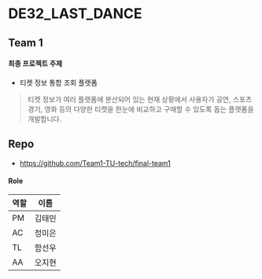 # DE32_LAST_DANCE

## Team 1
####  최종 프로젝트 주제
- 티켓 정보 통합 조회 플랫폼
> 티켓 정보가 여러 플랫폼에 분산되어 있는 현재 상황에서 사용자가 공연, 스포츠 경기, 영화 등의 다양한 티켓을 한눈에 비교하고 구매할 수 있도록 돕는 플랫폼을 개발합니다.

##  Repo
- https://github.com/Team1-TU-tech/final-team1

####  Role

| 역할 | 이름 |
|----|------|
| PM | 김태민 |
| AC | 정미은 |
| TL | 함선우 |
| AA | 오지현 |
